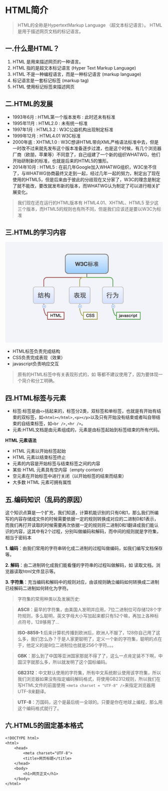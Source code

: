 # HTML简介
>HTML的全称是HypertextMarkup Language （超文本标记语言）。
>HTML是用于描述网页文档的标记语言。

## 一.什么是HTML？
1. HTML 是用来描述网页的一种语言。
2. HTML 指的是超文本标记语言 (Hyper Text Markup Language)
3. HTML 不是一种编程语言，而是一种标记语言 (markup language)
4. 标记语言是一套标记标签 (markup tag)
5. HTML 使用标记标签来描述网页

## 二.HTML的发展
* 1993年6月 : HTML第一个版本发布 : 此时还未有标准
* 1995年11月 : HTML2.0 : 未有统一标准
* 1997年1月 : HTML3.2 : W3C公益机构出现制定标准
* 1999年12月 : HTML4.01 W3C标准 
* 2000年底 : XHTML1.0 : W3C想讲HTML带向XML严格语法标准中去，但是一时改不过来就先发布这个版本准备逐步过渡，也是这个时候，有几个浏览器厂商（欧朋，苹果等）不同意了，自己组建了一个新的组织WHATWG，他们开始研制新的标准，也就是后来的HTML5的雏形。
* 2014年10月 : HTML5 : 在前几年Google加入WHATWG组织，W3C坐不住了，与WHATWG协商最终又走到一起，经过几年一起的努力，制定出了现在使用的HTML5，但是后来由于彼此的分歧现在又分家了，W3C的理念是制定了就不能改，要改就发布新的版本，而WHATWG认为制定了可以进行相关扩展变化。

> 我们现在还在运行的HTML版本有 HTML4.01、XHTML、HTML5 至少这三个版本，而HTML5的规则也有所不同，但是我们应该还是要以W3C为标准

## 三.HTML的学习内容

![](res/mipmap/html_introduction_content.jpg)

* HTML标签负责完成结构
* CSS负责完成表现（效果）
* javascript负责响应交互

> 原有的HTML标签中有关表现形式的，如 <font>等都不建议使用了，因为要体现一个简介和分工明确。

## 四.HTML标签与元素
* 标签:标签是由`<>`括起来的，标签分2类，双标签和单标签，也就是有开始有结束的双标签，如`<html></html>,<p></p>`以及只有开始没有结束或者叫自带结束的自结束标签，如`<br />,<hr />`。
* 元素:HTML文档是由元素组成的，元素是由标签起始到标签结束的所有代码。


**HTML 元素语法**

* HTML 元素以开始标签起始
* HTML 元素以结束标签终止
* 元素的内容是开始标签与结束标签之间的内容
* 某些 HTML 元素具有空内容（empty content）
* 空元素在开始标签中进行关闭（以开始标签的结束而结束）
* 大多数 HTML 元素可拥有属性

## 五.编码知识（乱码的原因）

这个知识点算是一个扩充，我们知道，计算机能识别的只有0和1，那么我们所编写的内容存储成文件的时候需要依据一定的规则转换成对应的二进制0和1表示，而我们再打开读取的时候需要再次依据一定的规则将二进制0和1翻译成我们能认识的内容，这其中有2个过程，分别叫做编码和解码，而中间的规则就是字符集，相当于密码本

**1. 编码**：由我们常用的字符串转化成二进制的过程叫做编码，如我们编写文档保存等。

**2. 解码**：由二进制转化成我们能看懂的字符串的过程叫做解码，如 读取文档，浏览器读取html文件显示等。

**3. 字符集**：充当编码和解码中的规则对应，由该规则确立编码如何转换成二进制已经解码二进制如何转化为字符。



> 字符集的常用种类以及发展历史:

> **ASCⅡ**：最早的字符集，由美国人发明并应用，7位二进制位可存储128个字符规则，多么聪明，英文字母大小写加起来都只有52个嘛，再加上各种标点符号，128够用了...

> **ISO-8859-1**:后来计算机传播到欧洲后，欧洲人不服了，128你自己用了这么多，我们怎么办？于是人家更聪明了，定义一个新的字符集，聪明的点在于，他定义的是8位二进制位也就是256个字符。。。

> **GBK**：那么到了中国等亚洲国家那就不得了了，这么一点肯定装不下啊，中国汉字就那么多，所以就发明了这个国标编码。

> **GB2312**：中文默认使用的字符集，所有中文系统默认使用该字符集，所以我们浏览器如果没有指定编码解码格式，将使用GB2312规则，所以我们在写HTML文件的前面使用 `<meta charset = "UTF-8" />`来指定浏览器用UTF-8来翻译。

> **UTF-8**：万国码，这个是最后统一全球的。只要是你在地球上编程，那么用这个编码格式就行了。


## 六.HTML5的固定基本格式
```
<!DOCTYPE html> 
<html>
    <head>
        <meta charset="UTF-8">
        <title>网页标题</title> 
    </head>
    <body>
        <h1>网页正文</h1> 
    </body>
</html>
```


